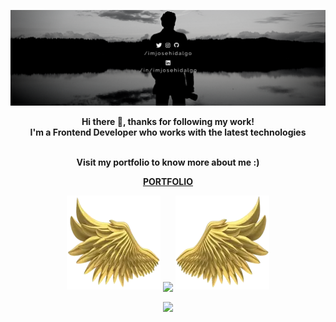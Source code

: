 ![header](./images/readme-header.png)
<!-- ![header](https://raw.githubusercontent.com/ImJoseHidalgo/imjosehidalgo/master/images/readme-header.png) -->
<div align="center" width="50">
<p><strong>Hi there 👋, thanks for following my work!
<br>I'm a Frontend Developer who works with the latest technologies
<br><br></strong></p>

<strong>
<p>Visit my portfolio to know more about me :)</p>
<a href="https://imjosehidalgo.com" target="_blank">PORTFOLIO</a>
</strong>

<br>

<p align="center">
  <img height="150" width="150" src="images/left.webp">
  <img align="center" src="https://github-readme-streak-stats.herokuapp.com?user=imjosehidalgo&theme=highcontrast&hide_border=true&date_format=M%20j%5B%2C%20Y%5D&background=0E1117"/>
  <img height="150" width="150" src="images/right.webp">
</p>
<img align="center" width="300px"  src="https://github-readme-stats.vercel.app/api/top-langs/?username=imjosehidalgo&text_color=C4C4C4&bg_color=0E1117&title_color=FFFFFF&langs_count=8&layout=compact&hide_border=true"/>
</div>


